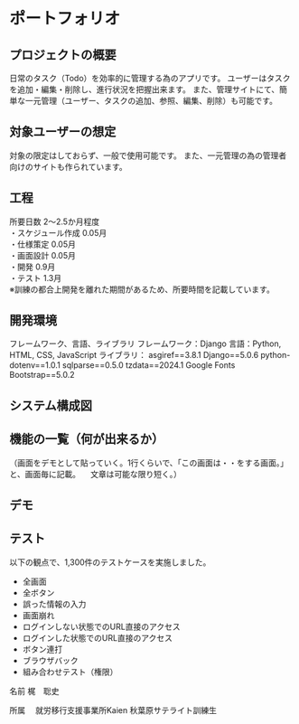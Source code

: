 # ポートフォリオ
[](Todoアプリです。)
## プロジェクトの概要
日常のタスク（Todo）を効率的に管理する為のアプリです。
ユーザーはタスクを追加・編集・削除し、進行状況を把握出来ます。
また、管理サイトにて、簡単な一元管理（ユーザー、タスクの追加、参照、編集、削除）も可能です。

## 対象ユーザーの想定
対象の限定はしておらず、一般で使用可能です。
また、一元管理の為の管理者向けのサイトも作られています。

## 工程
所要日数 2～2.5か月程度  
・スケジュール作成  0.05月  
・仕様策定  0.05月  
・画面設計  0.05月  
・開発  0.9月  
・テスト  1.3月  
※訓練の都合上開発を離れた期間があるため、所要時間を記載しています。  

<!--
　理由：就活でより優先度の高い作業を3ヶ月程度取り組んでいた為。
・訓練時間　10:30～15:30（1時間休憩）（土日祝日は休み）
　実質の日数　48日程度（2ヶ月～2ヶ月半程度）
-->
## 開発環境
フレームワーク、言語、ライブラリ
フレームワーク：Django
言語：Python, HTML, CSS, JavaScript
ライブラリ：
﻿asgiref==3.8.1
Django==5.0.6
python-dotenv==1.0.1
sqlparse==0.5.0
tzdata==2024.1
Google Fonts
Bootstrap==5.0.2

## システム構成図

## 機能の一覧（何が出来るか）

（画面をデモとして貼っていく。1行くらいで、「この画面は・・をする画面。」と、画面毎に記載。
　文章は可能な限り短く。）

## デモ

## テスト
以下の観点で、1,300件のテストケースを実施しました。

- 全画面
- 全ボタン
- 誤った情報の入力
- 画面崩れ
- ログインしない状態でのURL直接のアクセス
- ログインした状態でのURL直接のアクセス
- ボタン連打
- ブラウザバック
- 組み合わせテスト（権限）

 名前
 梶　聡史

 所属　
 就労移行支援事業所Kaien
 秋葉原サテライト訓練生　
 
 

